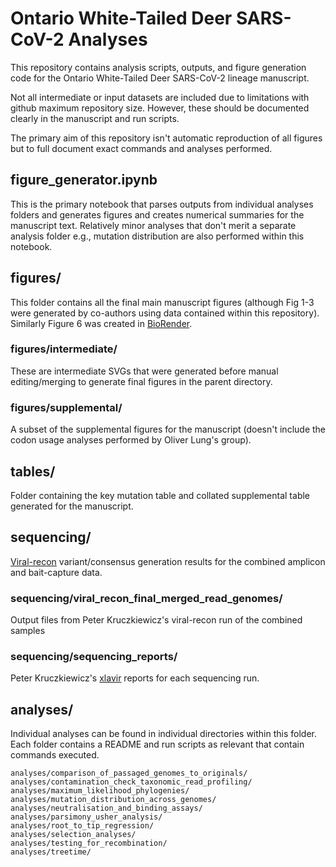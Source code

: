 # Ontario White-Tailed Deer SARS-CoV-2 Analyses

This repository contains analysis scripts, outputs, and figure generation code
for the Ontario White-Tailed Deer SARS-CoV-2 lineage manuscript.

Not all intermediate or input datasets are included due to limitations with
github maximum repository size. However, these should be documented clearly in 
the manuscript and run scripts.  

The primary aim of this repository isn't automatic reproduction of all figures but to full document exact commands and analyses performed.

## figure\_generator.ipynb
This is the primary notebook that parses outputs from individual analyses folders and generates figures and creates numerical summaries for the manuscript text. 
Relatively minor analyses that don't merit a separate analysis folder e.g., mutation distribution are also performed within this notebook.

## figures/
This folder contains all the final main manuscript figures (although Fig 1-3 were generated by co-authors using data contained within this repository). Similarly Figure 6 was created in [BioRender](https://biorender.com/).

### figures/intermediate/
These are intermediate SVGs that were generated before manual editing/merging to generate final figures in the parent directory. 

### figures/supplemental/
A subset of the supplemental figures for the manuscript (doesn't include the codon usage analyses performed by Oliver Lung's group).

## tables/
Folder containing the key mutation table and collated supplemental table generated for the manuscript.

## sequencing/
[Viral-recon](https://github.com/nf-core/viral-recon) variant/consensus generation results for the combined amplicon and bait-capture data.

### sequencing/viral\_recon\_final\_merged\_read\_genomes/
Output files from Peter Kruczkiewicz's viral-recon run of the combined samples

### sequencing/sequencing\_reports/
Peter Kruczkiewicz's [xlavir](https://github.com/CFIA-NCFAD/xlavir) reports for each sequencing run.

## analyses/
Individual analyses can be found in individual directories within this folder.
Each folder contains a README and run scripts as relevant that contain commands executed.

    analyses/comparison_of_passaged_genomes_to_originals/
    analyses/contamination_check_taxonomic_read_profiling/
    analyses/maximum_likelihood_phylogenies/
    analyses/mutation_distribution_across_genomes/
    analyses/neutralisation_and_binding_assays/
    analyses/parsimony_usher_analysis/
    analyses/root_to_tip_regression/
    analyses/selection_analyses/
    analyses/testing_for_recombination/
    analyses/treetime/
